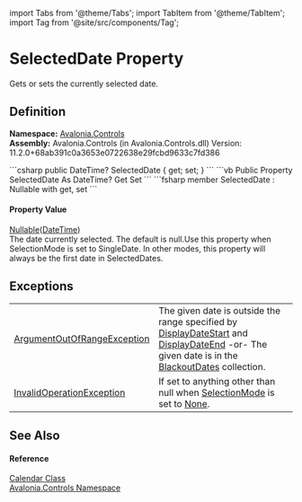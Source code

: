 import Tabs from '@theme/Tabs'; 
import TabItem from '@theme/TabItem'; 
import Tag from '@site/src/components/Tag'; 

# SelectedDate Property


Gets or sets the currently selected date.



## Definition
**Namespace:** <a href="N_Avalonia_Controls">Avalonia.Controls</a>  
**Assembly:** Avalonia.Controls (in Avalonia.Controls.dll) Version: 11.2.0+68ab391c0a3653e0722638e29fcbd9633c7fd386

<Tabs groupId="api-code-preview">
<TabItem value="csharp" label="C#">
```csharp
public DateTime? SelectedDate { get; set; }
```
</TabItem>
<TabItem value="vb" label="VB">
```vb
Public Property SelectedDate As DateTime?
	Get
	Set
```
</TabItem>
<TabItem value="fsharp" label="F#">
```fsharp
member SelectedDate : Nullable<DateTime> with get, set
```
</TabItem>
</Tabs>



#### Property Value
<a href="https://learn.microsoft.com/dotnet/api/system.nullable-1" target="_blank" rel="noopener noreferrer">Nullable</a>(<a href="https://learn.microsoft.com/dotnet/api/system.datetime" target="_blank" rel="noopener noreferrer">DateTime</a>)  
The date currently selected. The default is null.Use this property when SelectionMode is set to SingleDate. In other modes, this property will always be the first date in SelectedDates.

## Exceptions
<table>
<tr>
<td><a href="https://learn.microsoft.com/dotnet/api/system.argumentoutofrangeexception" target="_blank" rel="noopener noreferrer">ArgumentOutOfRangeException</a></td>
<td>The given date is outside the range specified by <a href="https://learn.microsoft.com/dotnet/api/system.windows.controls.calendar.displaydatestart" target="_blank" rel="noopener noreferrer">DisplayDateStart</a> and <a href="https://learn.microsoft.com/dotnet/api/system.windows.controls.calendar.displaydateend" target="_blank" rel="noopener noreferrer">DisplayDateEnd</a> -or- The given date is in the <a href="https://learn.microsoft.com/dotnet/api/system.windows.controls.calendar.blackoutdates" target="_blank" rel="noopener noreferrer">BlackoutDates</a> collection.</td>
</tr>
<tr>
<td><a href="https://learn.microsoft.com/dotnet/api/system.invalidoperationexception" target="_blank" rel="noopener noreferrer">InvalidOperationException</a></td>
<td>If set to anything other than null when <a href="https://learn.microsoft.com/dotnet/api/system.windows.controls.calendar.selectionmode" target="_blank" rel="noopener noreferrer">SelectionMode</a> is set to <a href="https://learn.microsoft.com/dotnet/api/system.windows.controls.calendarselectionmode#system-windows-controls-calendarselectionmode-none" target="_blank" rel="noopener noreferrer">None</a>.</td>
</tr>
</table>

## See Also


#### Reference
<a href="T_Avalonia_Controls_Calendar">Calendar Class</a>  
<a href="N_Avalonia_Controls">Avalonia.Controls Namespace</a>  
